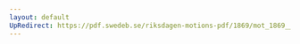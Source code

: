 ```yaml
---
layout: default
UpRedirect: https://pdf.swedeb.se/riksdagen-motions-pdf/1869/mot_1869__ak__00252/mot_1869__ak__00252_002.pdf
---
```

